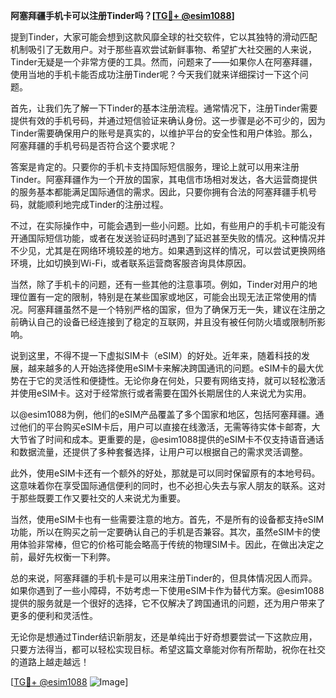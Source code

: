 **阿塞拜疆手机卡可以注册Tinder吗？[[TG💪+ @esim1088](https://t.me/s/esim1088)]**

提到Tinder，大家可能会想到这款风靡全球的社交软件，它以其独特的滑动匹配机制吸引了无数用户。对于那些喜欢尝试新鲜事物、希望扩大社交圈的人来说，Tinder无疑是一个非常方便的工具。然而，问题来了——如果你人在阿塞拜疆，使用当地的手机卡能否成功注册Tinder呢？今天我们就来详细探讨一下这个问题。

首先，让我们先了解一下Tinder的基本注册流程。通常情况下，注册Tinder需要提供有效的手机号码，并通过短信验证来确认身份。这一步骤是必不可少的，因为Tinder需要确保用户的账号是真实的，以维护平台的安全性和用户体验。那么，阿塞拜疆的手机号码是否符合这个要求呢？

答案是肯定的。只要你的手机卡支持国际短信服务，理论上就可以用来注册Tinder。阿塞拜疆作为一个开放的国家，其电信市场相对发达，各大运营商提供的服务基本都能满足国际通信的需求。因此，只要你拥有合法的阿塞拜疆手机号码，就能顺利地完成Tinder的注册过程。

不过，在实际操作中，可能会遇到一些小问题。比如，有些用户的手机卡可能没有开通国际短信功能，或者在发送验证码时遇到了延迟甚至失败的情况。这种情况并不少见，尤其是在网络环境较差的地方。如果遇到这样的情况，可以尝试更换网络环境，比如切换到Wi-Fi，或者联系运营商客服咨询具体原因。

当然，除了手机卡的问题，还有一些其他的注意事项。例如，Tinder对用户的地理位置有一定的限制，特别是在某些国家或地区，可能会出现无法正常使用的情况。阿塞拜疆虽然不是一个特别严格的国家，但为了确保万无一失，建议在注册之前确认自己的设备已经连接到了稳定的互联网，并且没有被任何防火墙或限制所影响。

说到这里，不得不提一下虚拟SIM卡（eSIM）的好处。近年来，随着科技的发展，越来越多的人开始选择使用eSIM卡来解决跨国通讯的问题。eSIM卡的最大优势在于它的灵活性和便捷性。无论你身在何处，只要有网络支持，就可以轻松激活并使用eSIM卡。这对于经常旅行或者需要在国外长期居住的人来说尤为实用。

以@esim1088为例，他们的eSIM产品覆盖了多个国家和地区，包括阿塞拜疆。通过他们的平台购买eSIM卡后，用户可以直接在线激活，无需等待实体卡邮寄，大大节省了时间和成本。更重要的是，@esim1088提供的eSIM卡不仅支持语音通话和数据流量，还提供了多种套餐选择，让用户可以根据自己的需求灵活调整。

此外，使用eSIM卡还有一个额外的好处，那就是可以同时保留原有的本地号码。这意味着你在享受国际通信便利的同时，也不必担心失去与家人朋友的联系。这对于那些既要工作又要社交的人来说尤为重要。

当然，使用eSIM卡也有一些需要注意的地方。首先，不是所有的设备都支持eSIM功能，所以在购买之前一定要确认自己的手机是否兼容。其次，虽然eSIM卡的使用体验非常棒，但它的价格可能会略高于传统的物理SIM卡。因此，在做出决定之前，最好先权衡一下利弊。

总的来说，阿塞拜疆的手机卡是可以用来注册Tinder的，但具体情况因人而异。如果你遇到了一些小障碍，不妨考虑一下使用eSIM卡作为替代方案。@esim1088提供的服务就是一个很好的选择，它不仅解决了跨国通讯的问题，还为用户带来了更多的便利和灵活性。

无论你是想通过Tinder结识新朋友，还是单纯出于好奇想要尝试一下这款应用，只要方法得当，都可以轻松实现目标。希望这篇文章能对你有所帮助，祝你在社交的道路上越走越远！

[[TG💪+ @esim1088](https://t.me/s/esim1088) ![Image](https://i.postimg.cc/4NQfJmqS/Snipaste-2025-05-13-00-14-12.png)]